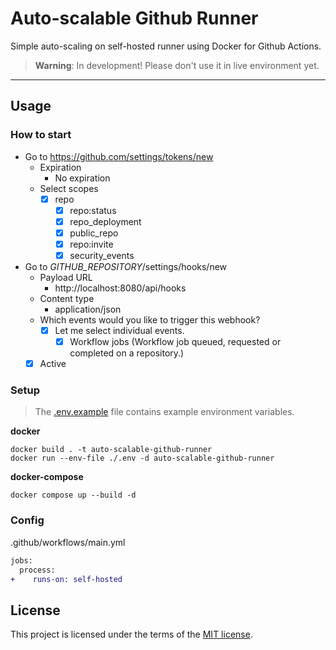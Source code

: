 # Auto-scalable Github Runner
Simple auto-scaling on self-hosted runner using Docker for Github Actions.

> **Warning**: In development! Please don't use it in live environment yet.

---

## Usage

### How to start

- Go to https://github.com/settings/tokens/new
  - Expiration
    - No expiration
  - Select scopes
    - [x] repo
      - [x] repo:status
      - [x] repo_deployment
      - [x] public_repo
      - [x] repo:invite
      - [x] security_events
- Go to _GITHUB_REPOSITORY_/settings/hooks/new
  - Payload URL
    - http://localhost:8080/api/hooks 
  - Content type
    - application/json
  - Which events would you like to trigger this webhook?
    - [x] Let me select individual events.
      - [x] Workflow jobs (Workflow job queued, requested or completed on a repository.)
  - [x] Active

### Setup
> The [.env.example](.env.example) file contains example environment variables.

**docker**
```shell
docker build . -t auto-scalable-github-runner
docker run --env-file ./.env -d auto-scalable-github-runner
```

**docker-compose**
```shell
docker compose up --build -d
```

### Config
.github/workflows/main.yml
```diff
jobs:
  process:
+    runs-on: self-hosted
```

## License
This project is licensed under the terms of the [MIT license](LICENSE).
